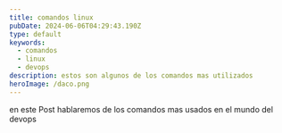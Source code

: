 ```yaml
---
title: comandos linux
pubDate: 2024-06-06T04:29:43.190Z
type: default
keywords:
  - comandos
  - linux
  - devops
description: estos son algunos de los comandos mas utilizados
heroImage: /daco.png
---
```


en este Post hablaremos de los comandos mas usados en el mundo del devops

